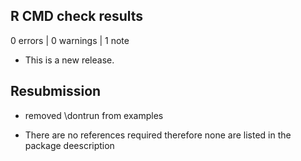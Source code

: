 ## R CMD check results

0 errors | 0 warnings | 1 note

* This is a new release.

## Resubmission

* removed \dontrun from examples

* There are no references required therefore none are listed in the package deescription
